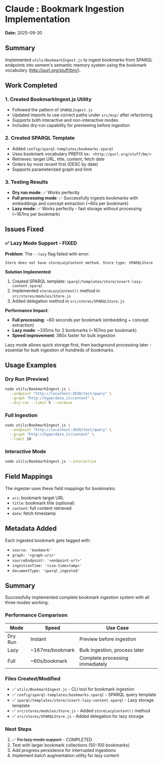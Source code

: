 # Claude : Bookmark Ingestion Implementation

**Date:** 2025-09-30

## Summary

Implemented `utils/BookmarkIngest.js` to ingest bookmarks from SPARQL endpoints into semem's semantic memory system using the bookmark vocabulary (http://purl.org/stuff/bm/).

## Work Completed

### 1. Created BookmarkIngest.js Utility
- Followed the pattern of `SPARQLIngest.js`
- Updated imports to use correct paths under `src/mcp/` after refactoring
- Supports both interactive and non-interactive modes
- Includes dry-run capability for previewing before ingestion

### 2. Created SPARQL Template
- Added `config/sparql-templates/bookmarks.sparql`
- Uses bookmark vocabulary PREFIX `bm: <http://purl.org/stuff/bm/>`
- Retrieves: target URL, title, content, fetch date
- Orders by most recent first (DESC by date)
- Supports parameterized graph and limit

### 3. Testing Results
- **Dry run mode**: ✅ Works perfectly
- **Full processing mode**: ✅ Successfully ingests bookmarks with embeddings and concept extraction (~60s per bookmark)
- **Lazy mode**: ✅ Works perfectly - fast storage without processing (~167ms per bookmark)

## Issues Fixed

### ✅ Lazy Mode Support - FIXED
**Problem**: The `--lazy` flag failed with error:
```
Store does not have storeLazyContent method. Store type: SPARQLStore
```

**Solution Implemented**:
1. Created SPARQL template: `sparql/templates/store/insert-lazy-content.sparql`
2. Implemented `storeLazyContent()` method in `src/stores/modules/Store.js`
3. Added delegation method in `src/stores/SPARQLStore.js`

**Performance Impact**:
- **Full processing**: ~60 seconds per bookmark (embedding + concept extraction)
- **Lazy mode**: ~335ms for 2 bookmarks (~167ms per bookmark)
- **Speed improvement**: 360x faster for bulk ingestion

Lazy mode allows quick storage first, then background processing later - essential for bulk ingestion of hundreds of bookmarks.

## Usage Examples

### Dry Run (Preview)
```bash
node utils/BookmarkIngest.js \
  --endpoint "http://localhost:3030/test/query" \
  --graph "http://hyperdata.it/content" \
  --dry-run --limit 5 --verbose
```

### Full Ingestion
```bash
node utils/BookmarkIngest.js \
  --endpoint "http://localhost:3030/test/query" \
  --graph "http://hyperdata.it/content" \
  --limit 10
```

### Interactive Mode
```bash
node utils/BookmarkIngest.js --interactive
```

## Field Mappings
The ingester uses these field mappings for bookmarks:
- `uri`: bookmark target URL
- `title`: bookmark title (optional)
- `content`: full content retrieved
- `date`: fetch timestamp

## Metadata Added
Each ingested bookmark gets tagged with:
- `source: 'bookmark'`
- `graph: '<graph-uri>'`
- `sourceEndpoint: '<endpoint-url>'`
- `ingestionTime: '<iso-timestamp>'`
- `documentType: 'sparql_ingested'`

## Summary

Successfully implemented complete bookmark ingestion system with all three modes working:

### Performance Comparison
| Mode | Speed | Use Case |
|------|-------|----------|
| Dry Run | Instant | Preview before ingestion |
| Lazy | ~167ms/bookmark | Bulk ingestion, process later |
| Full | ~60s/bookmark | Complete processing immediately |

### Files Created/Modified
- ✅ `utils/BookmarkIngest.js` - CLI tool for bookmark ingestion
- ✅ `config/sparql-templates/bookmarks.sparql` - SPARQL query template
- ✅ `sparql/templates/store/insert-lazy-content.sparql` - Lazy storage template
- ✅ `src/stores/modules/Store.js` - Added `storeLazyContent()` method
- ✅ `src/stores/SPARQLStore.js` - Added delegation for lazy storage

### Next Steps
1. ✅ ~~Fix lazy mode support~~ - COMPLETED
2. Test with larger bookmark collections (50-100 bookmarks)
3. Add progress persistence for interrupted ingestions
4. Implement batch augmentation utility for lazy content